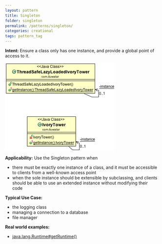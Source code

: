```yaml
---
layout: pattern
title: Singleton
folder: singleton
permalink: /patterns/singleton/
categories: creational
tags: pattern_tag
---
```


**Intent:** Ensure a class only has one instance, and provide a global point of
access to it.

![alt text](./etc/singleton_1.png "Singleton")

**Applicability:** Use the Singleton pattern when

* there must be exactly one instance of a class, and it must be accessible to clients from a well-known access point
* when the sole instance should be extensible by subclassing, and clients should be able to use an extended instance without modifying their code

**Typical Use Case:**

* the logging class
* managing a connection to a database
* file manager

**Real world examples:**

* [java.lang.Runtime#getRuntime()](http://docs.oracle.com/javase/8/docs/api/java/lang/Runtime.html#getRuntime%28%29)
